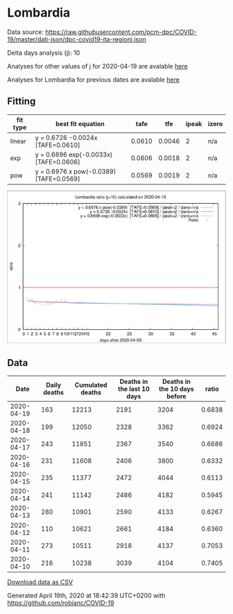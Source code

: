 # Lombardia

Data source: https://raw.githubusercontent.com/pcm-dpc/COVID-19/master/dati-json/dpc-covid19-ita-regioni.json

Delta days analysis (j): 10

Analyses for other values of j for 2020-04-19 are avalable [here](../2020-04-19/README.md)

Analyses for Lombardia for previous dates are avalable [here](../README.md)

## Fitting 
|fit type|best fit equation|tafe|tfe|ipeak|izero|
|-------|-----|--------|------|---|---|
|linear|y = 0.6726 -0.0024x  [TAFE=0.0610]|0.0610|0.0046|2|n/a|
|exp|y = 0.6696 exp(-0.0033x)  [TAFE=0.0606]|0.0606|0.0018|2|n/a|
|pow|y = 0.6976 x pow(-0.0389)  [TAFE=0.0569]|0.0569|0.0019|2|n/a|

![Plot](COVID-19_lombardia_j10_2020-04-19.png)

## Data
|Date|Daily deaths|Cumulated deaths|Deaths in the last 10 days|Deaths in the 10 days before|ratio|
|----|----------|-----------|-------|--------------------|-----|
|2020-04-19|163|12213|2191|3204|0.6838|
|2020-04-18|199|12050|2328|3362|0.6924|
|2020-04-17|243|11851|2367|3540|0.6686|
|2020-04-16|231|11608|2406|3800|0.6332|
|2020-04-15|235|11377|2472|4044|0.6113|
|2020-04-14|241|11142|2486|4182|0.5945|
|2020-04-13|280|10901|2590|4133|0.6267|
|2020-04-12|110|10621|2661|4184|0.6360|
|2020-04-11|273|10511|2918|4137|0.7053|
|2020-04-10|216|10238|3039|4104|0.7405|

[Download data as CSV](COVID-19_lombardia_j10_2020-04-19.csv)

Generated April 19th, 2020 at 18:42:39 UTC+0200 with https://github.com/robianc/COVID-19
